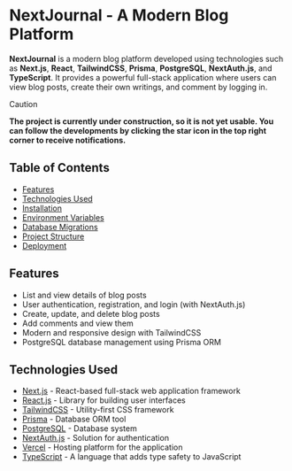 # **NextJournal - A Modern Blog Platform**

**NextJournal** is a modern blog platform developed using technologies such as **Next.js**, **React**, **TailwindCSS**, **Prisma**, **PostgreSQL**, **NextAuth.js**, and **TypeScript**. It provides a powerful full-stack application where users can view blog posts, create their own writings, and comment by logging in.

> [!CAUTION]
> **The project is currently under construction, so it is not yet usable. You can follow the developments by clicking the star icon in the top right corner to receive notifications.**

## **Table of Contents**
- [Features](#features)
- [Technologies Used](#technologies-used)
- [Installation](#installation)
- [Environment Variables](#environment-variables)
- [Database Migrations](#database-migrations)
- [Project Structure](#project-structure)
- [Deployment](#deployment)

## **Features**
- List and view details of blog posts
- User authentication, registration, and login (with NextAuth.js)
- Create, update, and delete blog posts
- Add comments and view them
- Modern and responsive design with TailwindCSS
- PostgreSQL database management using Prisma ORM

## **Technologies Used**
- [Next.js](https://nextjs.org/) - React-based full-stack web application framework
- [React.js](https://reactjs.org/) - Library for building user interfaces
- [TailwindCSS](https://tailwindcss.com/) - Utility-first CSS framework
- [Prisma](https://www.prisma.io/) - Database ORM tool
- [PostgreSQL](https://www.postgresql.org/) - Database system
- [NextAuth.js](https://next-auth.js.org/) - Solution for authentication
- [Vercel](https://vercel.com/) - Hosting platform for the application
- [TypeScript](https://www.typescriptlang.org/) - A language that adds type safety to JavaScript

<!--

## **Installation**
To run the project in your local environment, follow these steps:

1. Clone this repository:
    ```bash
    git clone https://github.com/username/NextJournal.git
    cd NextJournal
    ```

2. Install the necessary dependencies:
    ```bash
    npm install
    ```

3. Create a `.env` file and add the required environment variables (see below section).

4. Run the database migrations:
    ```bash
    npx prisma migrate dev
    ```

5. Start the development server:
    ```bash
    npm run dev
    ```

6. The project will be running locally at `http://localhost:3000`.

## **Environment Variables**
You need to add the following environment variables to your `.env` file:

```
DATABASE_URL=postgresql://user:password@localhost:5432/mydb
NEXTAUTH_URL=http://localhost:3000
NEXTAUTH_SECRET=your-secret-key
```

## **Database Migrations**
Use the following command to update your database schema using Prisma ORM:
```bash
npx prisma migrate dev
```

## **Project Structure**
- **prisma/**: Database schemas and Prisma settings
- **src/components/**: Reusable React components
- **src/pages/**: Next.js pages and API routes
- **src/lib/**: Helper functions and database connections
- **src/styles/**: TailwindCSS and other style files
- **public/**: Static files (images, favicon, etc.)

## **Deployment**
To deploy this project on Vercel, follow Vercel's documentation:

1. Create an account or log in to Vercel.
2. Deploy your project to Vercel.
3. Configure the environment variables in Vercel.
-->
